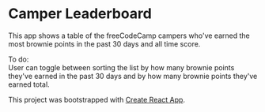 # Camper Leaderboard

This app shows a table of the freeCodeCamp campers who've earned the most brownie points in the past 30 days and all time score.

To do:  
User can toggle between sorting the list by how many brownie points they've earned in the past 30 days and by how many brownie points they've earned total.

This project was bootstrapped with [Create React App](https://github.com/facebookincubator/create-react-app).
